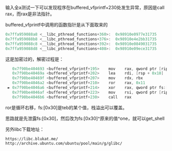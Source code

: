 输入全a测试一下可以发现程序在buffered_vfprintf+230处发生异常，原因是call rax，而rax是非法指针。  

buffered_vfprintf中调用的函数指针是从下面取来的  

```c
0x7ffa959088a8 <__libc_pthread_functions+360>:  0x98910e0977e31735      0x98910e0977231735
0x7ffa959088b8 <__libc_pthread_functions+376>:  0x98910e4e2bb31735      0x98910e0973431735
0x7ffa959088c8 <__libc_pthread_functions+392>:  0x98910e0849031735      0x98910e0bb6a31735
0x7ffa959088d8 <__libc_pthread_functions+408>:  0x98910e09ece31735      0x98910e0b97c31735
```

这是加密过的，解密过程是：  

```c
   0x7f90be404693 <buffered_vfprintf+195>    mov    rax, qword ptr [rip + 0x39220e] <0x7f90be7968a8>
   0x7f90be40469a <buffered_vfprintf+202>    lea    rdi, [rsp + 0x10]
   0x7f90be40469f <buffered_vfprintf+207>    mov    rdx, rbx
   0x7f90be4046a2 <buffered_vfprintf+210>    ror    rax, 0x11
 ► 0x7f90be4046a6 <buffered_vfprintf+214>    xor    rax, qword ptr fs:[0x30]
   0x7f90be4046af <buffered_vfprintf+223>    mov    rsi, qword ptr [rip + 0x38c8aa]
   0x7f90be4046b6 <buffered_vfprintf+230>    call   rax
```

ror是循环右移，fs:[0x30]是teb的某个值，栈溢出可以覆盖。  

思路就是先泄露fs:[0x30]，然后改为fs:[0x30]^原来的值^one，就可以get_shell  

另外libc下载地址：  

```
https://libc.blukat.me/
http://archive.ubuntu.com/ubuntu/pool/main/g/glibc/
```